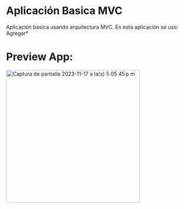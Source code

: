 # Aplicación Basica MVC
Aplicación basica usando arquitectura MVC.
En esta aplicación se uso:
Agregar*

# Preview App:
<img width="363" alt="Captura de pantalla 2023-11-17 a la(s) 5 05 45 p m" src="https://github.com/Cintia333Nun/MVC_iOS_APP/assets/55222275/16897acb-26a2-4596-b34e-ae0c4f555565">

